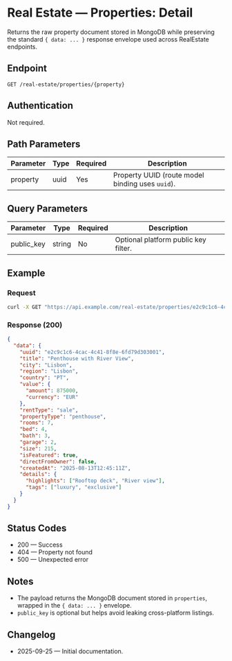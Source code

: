 # Real Estate — Properties: Detail

Returns the raw property document stored in MongoDB while preserving the
standard `{ data: ... }` response envelope used across RealEstate endpoints.

## Endpoint

```
GET /real-estate/properties/{property}
```

## Authentication

Not required.

## Path Parameters

| Parameter | Type | Required | Description |
| --------- | ---- | -------- | ----------- |
| property  | uuid | Yes      | Property UUID (route model binding uses `uuid`). |

## Query Parameters

| Parameter   | Type   | Required | Description |
| ----------- | ------ | -------- | ----------- |
| public_key  | string | No       | Optional platform public key filter. |

## Example

### Request

```bash
curl -X GET "https://api.example.com/real-estate/properties/e2c9c1c6-4cac-4c41-8f8e-6fd79d303001"
```

### Response (200)

```json
{
  "data": {
    "uuid": "e2c9c1c6-4cac-4c41-8f8e-6fd79d303001",
    "title": "Penthouse with River View",
    "city": "Lisbon",
    "region": "Lisbon",
    "country": "PT",
    "value": {
      "amount": 875000,
      "currency": "EUR"
    },
    "rentType": "sale",
    "propertyType": "penthouse",
    "rooms": 7,
    "bed": 4,
    "bath": 3,
    "garage": 2,
    "size": 215,
    "isFeatured": true,
    "directFromOwner": false,
    "createdAt": "2025-08-13T12:45:11Z",
    "details": {
      "highlights": ["Rooftop deck", "River view"],
      "tags": ["luxury", "exclusive"]
    }
  }
}
```

## Status Codes

- 200 — Success
- 404 — Property not found
- 500 — Unexpected error

## Notes

- The payload returns the MongoDB document stored in `properties`, wrapped in
  the `{ data: ... }` envelope.
- `public_key` is optional but helps avoid leaking cross-platform listings.

## Changelog

- 2025-09-25 — Initial documentation.
